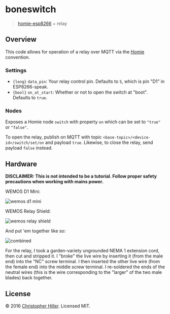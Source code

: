 # boneswitch

> [homie-esp8266](https://github.com/marvinroger/homie-esp8266) + relay

## Overview

This code allows for operation of a relay over MQTT via the [Homie](https://github.com/marvinroger/homie) convention.

### Settings

- `{long}` `data_pin`: Your relay control pin.  Defaults to `5`, which is pin "D1" in ESP8266-speak.
- `{bool}` `on_at_start`: Whether or not to open the switch at "boot".  Defaults to `true`.

### Nodes

Exposes a Homie node `switch` with property `on` which can be set to `"true"` or `"false"`.

To open the relay, publish on MQTT with topic `<base-topic>/<device-id>/switch/set/on` and payload `true`.  Likewise, to close the relay, send payload `false` instead.

## Hardware

**DISCLAIMER: This is not intended to be a tutorial.  Follow proper safety precautions when working with mains power.**

WEMOS D1 Mini:

![wemos d1 mini](https://cldup.com/FfiN4aoDEL.png)

WEMOS Relay Shield:

![wemos relay shield](https://cldup.com/7PM3u17Fz3.png)

And put 'em together like so:

![combined](https://cldup.com/fMvdKWfRuj.png)

For the relay, I took a garden-variety ungrounded NEMA 1 extension cord, then cut and stripped it.  I "broke" the live wire by inserting it (from the male end) into the "NC" screw terminal. I then inserted the other live wire (from the female end) into the middle screw terminal.  I re-soldered the ends of the neutral wires (this is the wire corresponding to the "larger" of the two male blades) back together.

## License

:copyright: 2016 [Christopher Hiller](https://github.com/boneskull).  Licensed MIT.
